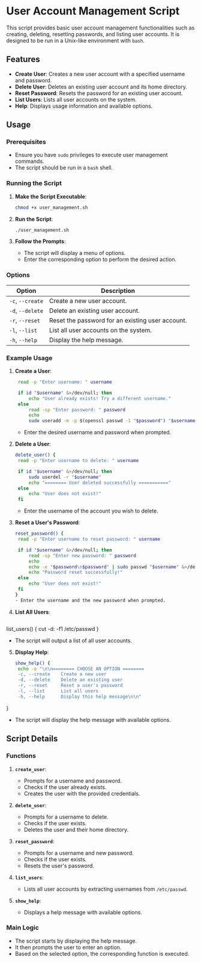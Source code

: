 # User Account Management Script

This script provides basic user account management functionalities such as creating, deleting, resetting passwords, and listing user accounts. It is designed to be run in a Unix-like environment with `bash`.

## Features

- **Create User**: Creates a new user account with a specified username and password.
- **Delete User**: Deletes an existing user account and its home directory.
- **Reset Password**: Resets the password for an existing user account.
- **List Users**: Lists all user accounts on the system.
- **Help**: Displays usage information and available options.

## Usage

### Prerequisites

- Ensure you have `sudo` privileges to execute user management commands.
- The script should be run in a `bash` shell.

### Running the Script
1. **Make the Script Executable**:
   ```bash
   chmod +x user_management.sh
   ```

2. **Run the Script**:
   ```bash
   ./user_management.sh
   ```

4. **Follow the Prompts**:
   - The script will display a menu of options.
   - Enter the corresponding option to perform the desired action.

### Options

| Option          | Description                                      |
|-----------------|--------------------------------------------------|
| `-c`, `--create`| Create a new user account.                       |
| `-d`, `--delete`| Delete an existing user account.                 |
| `-r`, `--reset` | Reset the password for an existing user account. |
| `-l`, `--list`  | List all user accounts on the system.            |
| `-h`, `--help`  | Display the help message.                        |

### Example Usage

1. **Create a User**:
   ```bash
    read -p "Enter username: " username

    if id "$username" &>/dev/null; then
        echo "User already exists! Try a different username."
    else
        read -sp "Enter password: " password
        echo
        sudo useradd -m -p $(openssl passwd -1 "$password") "$username"
   ```
   - Enter the desired username and password when prompted.

2. **Delete a User**:
   ```bash
   delete_user() {
    read -p "Enter username to delete: " username

    if id "$username" &>/dev/null; then
        sudo userdel -r "$username"
        echo "======== User deleted successfully ==========="
    else
        echo "User does not exist!"
    fi
   ```
   - Enter the username of the account you wish to delete.

3. **Reset a User's Password**:
   ```bash
   reset_password() {
    read -p "Enter username to reset password: " username

    if id "$username" &>/dev/null; then
        read -sp "Enter new password: " password
        echo
        echo -e "$password\n$password" | sudo passwd "$username" &>/dev/null
        echo "Password reset successfully!"
    else
        echo "User does not exist!"
    fi
   }
   - Enter the username and the new password when prompted.
   ```
4. **List All Users**:
   ```bash
  list_users() {
    cut -d: -f1 /etc/passwd
}
  
   
   - The script will output a list of all user accounts.

5. **Display Help**:
   ```bash
   show_help() {
    echo -e "\n\n======== CHOOSE AN OPTION ========
    -c, --create    Create a new user
    -d, --delete    Delete an existing user
    -r, --reset     Reset a user's password
    -l, --list      List all users
    -h, --help      Display this help message\n\n"
}
   - The script will display the help message with available options.

## Script Details

### Functions

1. **`create_user`**:
   - Prompts for a username and password.
   - Checks if the user already exists.
   - Creates the user with the provided credentials.

2. **`delete_user`**:
   - Prompts for a username to delete.
   - Checks if the user exists.
   - Deletes the user and their home directory.

3. **`reset_password`**:
   - Prompts for a username and new password.
   - Checks if the user exists.
   - Resets the user's password.

4. **`list_users`**:
   - Lists all user accounts by extracting usernames from `/etc/passwd`.

5. **`show_help`**:
   - Displays a help message with available options.

### Main Logic

- The script starts by displaying the help message.
- It then prompts the user to enter an option.
- Based on the selected option, the corresponding function is executed.









